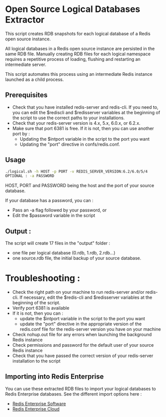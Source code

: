 
# Open Source Logical Databases Extractor

This script creates RDB snapshots for each logical database of a Redis open source instance. 

All logical databases in a Redis open source instance are persisted in the same RDB file. Manually creating RDB files for each logical namespace requires a repetitive process of loading, flushing and restarting an intermediate server.

This script automates this process using an intermediate Redis instance launched as a child process. 

## Prerequisites

- Check that you have installed redis-server and redis-cli. If you need to, you can edit the $rediscli and $redisserver variables at the beginning of the script to use the correct paths to your installations.
- Check that your redis-server version is 4.x, 5.x, 6.0.x, or 6.2.x. 
- Make sure that port 6381 is free. If it is not, then you can use another port by :
  - Updating the $intport variable in the script to the port you want
  - Updating the "port" directive in confs/redis.conf.

## Usage

```sh
./logical.sh -h HOST -p PORT -v REDIS_SERVER_VERSION:6.2/6.0/5/4 
OPTIONAL : -a PASSWORD
```
HOST, PORT and PASSWORD being the host and the port of your source database. 

If your database has a password, you can :
- Pass an -a flag followed by your password, or
- Edit the $password variable in the script


## Output : 

The script will create 17 files in the "output" folder : 
- one file per logical database (0.rdb, 1.rdb, 2.rdb...)
- one source.rdb file, the initial backup of your source database. 

# Troubleshooting :

- Check the right path on your machine to run redis-server and/or redis-cli. If necessary, edit the $redis-cli and $redisserver variables at the beginning of the script.
- Verify port 6381 is available
- If it is not, then you can :
  - update the $intport variable in the script to the port you want
  - update the "port" directive in the appropriate version of the redis.conf file for the redis-server version you have on your machine
- Check nohup.out file for any errors when launching the background Redis instance
- Check permissions and password for the default user of your source Redis instance
- Check that you have passed the correct version of your redis-server installation to the script


## Importing into Redis Enterprise

You can use these extracted RDB files to import your logical databases to Redis Enterprise databases. See the different import options here :
- [Redis Enterprise Software](https://docs.redis.com/latest/rs/databases/import-export/import-data/)
- [Redis Enterprise Cloud](https://docs.redis.com/latest/rc/databases/import-data/)
